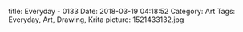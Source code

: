 title: Everyday - 0133
Date: 2018-03-19 04:18:52
Category: Art
Tags: Everyday, Art, Drawing, Krita
picture: 1521433132.jpg
